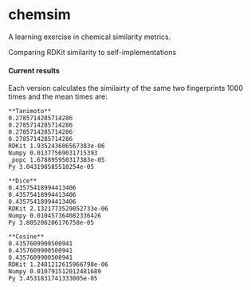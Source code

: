 # chemsim

A learning exercise in chemical similarity metrics.

Comparing RDKit similarity to self-implementations

#### Current results

Each version calculates the similairty of the same two fingerprints 1000 times and the mean times are:

```
**Tanimoto**
0.2785714285714286
0.2785714285714286
0.2785714285714286
0.2785714285714286
RDKit 1.935243606567383e-06
Numpy 0.01377569031715393
_popc 1.678895950317383e-05
Py 3.043198585510254e-05

**Dice**
0.43575418994413406
0.43575418994413406
0.43575418994413406
RDKit 2.1321773529052733e-06
Numpy 0.010457364082336426
Py 3.805208206176758e-05

**Cosine**
0.4357609900500941
0.4357609900500941
0.4357609900500941
RDKit 1.2481212615966798e-06
Numpy 0.010791512012481689
Py 3.4531831741333005e-05
```
